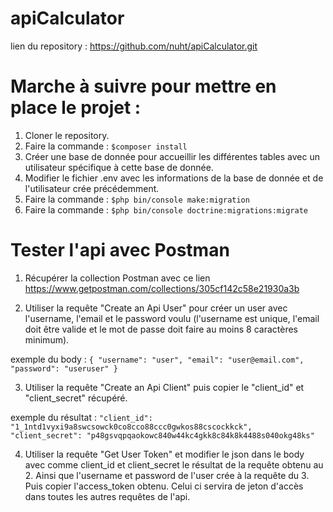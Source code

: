 # apiCalculator

lien du repository : https://github.com/nuht/apiCalculator.git

# Marche à suivre pour mettre en place le projet :

1. Cloner le repository.
2. Faire la commande : `$composer install`
3. Créer une base de donnée pour accueillir les différentes tables avec un utilisateur spécifique à cette base de donnée.
4. Modifier le fichier .env avec les informations de la base de donnée et de l'utilisateur crée précédemment.
5. Faire la commande : `$php bin/console make:migration`
6. Faire la commande : `$php bin/console doctrine:migrations:migrate`

# Tester l'api avec Postman

1. Récupérer la collection Postman avec ce lien https://www.getpostman.com/collections/305cf142c58e21930a3b

2. Utiliser la requête "Create an Api User" pour créer un user avec l'username, l'email et le password voulu (l'username est unique, l'email doit être valide et le mot de passe doit faire au moins 8 caractères minimum).

exemple du body :   `{
	                "username": "user",
	                "email": "user@email.com",
	                "password": "useruser"
                    }`

3. Utiliser la requête "Create an Api Client" puis copier le "client_id" et "client_secret" récupéré.

exemple du résultat :   `"client_id": "1_1ntd1vyxi9a8swcsowck0co8cco88ccc0gwkos88cscockkck",
            "client_secret": "p48gsvqpqaokowc840w44kc4gkk8c84k8k4488s040okg48ks"`
            
4. Utiliser la requête "Get User Token" et modifier le json dans le body avec comme client_id et client_secret le résultat de la requête obtenu au 2. Ainsi que l'username et password de l'user crée à la requête du 3. Puis copier l'access_token obtenu. Celui ci servira de jeton d'accès dans toutes les autres requêtes de l'api.
